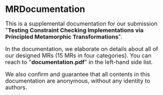 # MRDocumentation
<font size=4> This is a supplemental documentation for our submission "**Testing Constraint Checking Implementations via Principled Metamorphic Transformations**".

In the documentation, we elaborate on details about all of our designed MRs (15 MRs in four categories). You can reach to "**documentation.pdf**" in the left-hand side list. 

We also confirm and guarantee that all contents in this documentation are anonymous, without any identity to authors.
</font>
